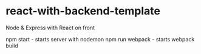 # react-with-backend-template
Node &amp; Express with React on front

npm start - starts server with nodemon
npm run webpack - starts webpack build

